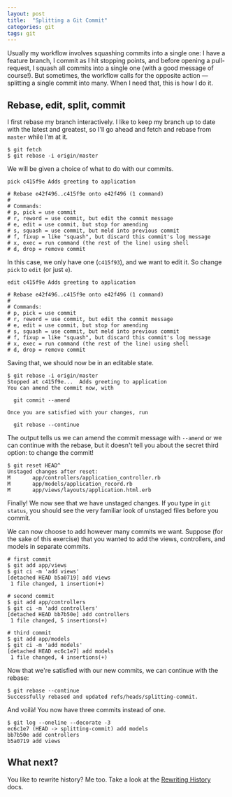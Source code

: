 ```yaml
---
layout: post
title:  "Splitting a Git Commit"
categories: git
tags: git
---
```


Usually my workflow involves squashing commits into a single one: I have a
feature branch, I commit as I hit stopping points, and before opening a
pull-request, I squash all commits into a single one (with a good message of
course!). But sometimes, the workflow calls for the opposite action &mdash;
splitting a single commit into many. When I need that, this is how I do it.

## Rebase, edit, split, commit

I first rebase my branch interactively. I like to keep my branch up to date with
the latest and greatest, so I'll go ahead and fetch and rebase from `master`
while I'm at it.

```
$ git fetch
$ git rebase -i origin/master
```

We will be given a choice of what to do with our commits.

```
pick c415f9e Adds greeting to application

# Rebase e42f496..c415f9e onto e42f496 (1 command)
#
# Commands:
# p, pick = use commit
# r, reword = use commit, but edit the commit message
# e, edit = use commit, but stop for amending
# s, squash = use commit, but meld into previous commit
# f, fixup = like "squash", but discard this commit's log message
# x, exec = run command (the rest of the line) using shell
# d, drop = remove commit
```

In this case, we only
have one (`c415f93`), and we want to edit it. So change `pick` to `edit` (or
just `e`).

```
edit c415f9e Adds greeting to application

# Rebase e42f496..c415f9e onto e42f496 (1 command)
#
# Commands:
# p, pick = use commit
# r, reword = use commit, but edit the commit message
# e, edit = use commit, but stop for amending
# s, squash = use commit, but meld into previous commit
# f, fixup = like "squash", but discard this commit's log message
# x, exec = run command (the rest of the line) using shell
# d, drop = remove commit
```

Saving that, we should now be in an editable state.

```
$ git rebase -i origin/master
Stopped at c415f9e...  Adds greeting to application
You can amend the commit now, with

  git commit --amend

Once you are satisfied with your changes, run

  git rebase --continue
```

The output tells us we can amend the commit message with `--amend` or we can
continue with the rebase, but it doesn't tell you about the secret third option:
to change the commit!

```
$ git reset HEAD^
Unstaged changes after reset:
M       app/controllers/application_controller.rb
M       app/models/application_record.rb
M       app/views/layouts/application.html.erb
```

Finally! We now see that we have unstaged changes. If you type in `git status`,
you should see the very familiar look of unstaged files before you commit.

We can now choose to add however many commits we want. Suppose (for the sake of
this exercise) that you wanted to add the views, controllers, and models in
separate commits.

```
# first commit
$ git add app/views
$ git ci -m 'add views'
[detached HEAD b5a0719] add views
 1 file changed, 1 insertion(+)

# second commit
$ git add app/controllers
$ git ci -m 'add controllers'
[detached HEAD bb7b50e] add controllers
 1 file changed, 5 insertions(+)

# third commit
$ git add app/models
$ git ci -m 'add models'
[detached HEAD ec6c1e7] add models
 1 file changed, 4 insertions(+)
```

Now that we're satisfied with our new commits, we can continue with the rebase:

```
$ git rebase --continue
Successfully rebased and updated refs/heads/splitting-commit.
```
And voilà! You now have three commits instead of one.

```
$ git log --oneline --decorate -3
ec6c1e7 (HEAD -> splitting-commit) add models
bb7b50e add controllers
b5a0719 add views
```

## What next?

You like to rewrite history? Me too. Take a look at the [Rewriting History] docs.

[Rewriting History]: https://git-scm.com/book/en/v2/Git-Tools-Rewriting-History
